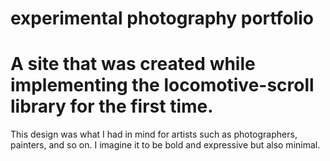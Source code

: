 # experimental photography portfolio

# A site that was created while implementing the locomotive-scroll library for the first time. 
This design was what I had in mind for artists such as photographers, painters, and so on. I imagine it to be bold and expressive but also minimal.
